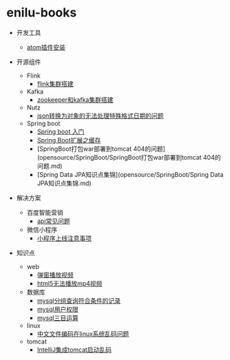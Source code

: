 
# enilu-books

* 开发工具
  * [atom插件安装](tools/atom/atom_plugins_install.md)

* 开源组件
  * Flink
    * [flink集群搭建](opensource/flink/flink集群搭建.md)
  * Kafka
    * [zookeeper和kafka集群搭建](opensource/kafka/zookeeper和kafka集群搭建.md)
  * Nutz
    * [json转换为对象的无法处理特殊格式日期的问题](opensource/nutz/json转换为对象的无法处理特殊格式日期的问题.md)
  * Spring boot
    * [Spring boot 入门](opensource/SpringBoot/SpringBoot入门.md)
    * [Spring Boot扩展之缓存](opensource/SpringBoot/SpringBoot扩展之缓存.md)
    * [SpringBoot打包war部署到tomcat 404的问题](opensource/SpringBoot/SpringBoot打包war部署到tomcat 404的问题.md)
    * [Spring Data JPA知识点集锦](opensource/SpringBoot/Spring Data JPA知识点集锦.md)

* 解决方案
  * 百度智能营销
    * [api常见问题](solutions/BaiduSEM/api常见问题.md)
  * 微信小程序
    * [小程序上线注意事项](solutions/wxapp/小程序上线注意事项.md)
* 知识点
  * web
    *  [弹窗播放视频](knowledge/web/弹窗播放视频.md)
    *  [html5无法播放mp4视频](knowledge/web/html5无法播放mp4视频.md)
  * 数据库  
    * [mysql分组查询符合条件的记录](knowledge/database/mysql分组查询符合条件的记录.md)
    * [mysql用户权限](knowledge/database/mysql权限管理.md)
    * [mysql三目运算](knowledge/database/mysql实现三目运算.md)
  * linux
    * [中文文件编码在linux系统乱码问题](knowledge/linux/中文文件编码在linux系统乱码问题.md)
  * tomcat
    * [IntelliJ集成tomcat启动乱码](knowledge/tomcat/IntelliJ集成tomcat启动乱码.md)
